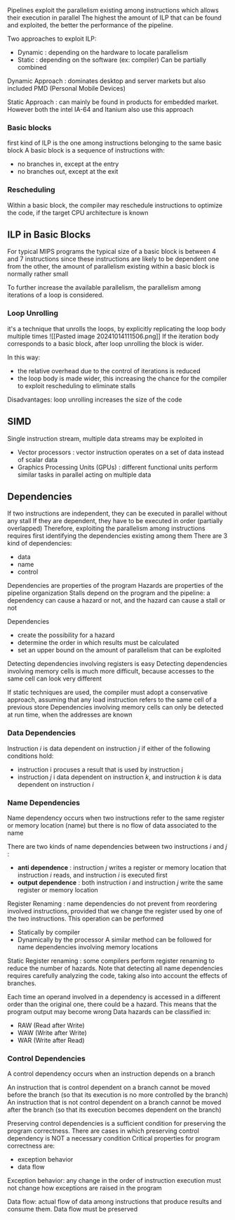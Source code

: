 Pipelines exploit the parallelism existing among instructions which allows their execution in parallel
The highest the amount of ILP that can be found and exploited, the better the performance of the pipeline.

Two approaches to exploit ILP:
- Dynamic : depending on the hardware to locate parallelism
- Static : depending on the software (ex: compiler)
Can be partially combined

Dynamic Approach : dominates desktop and server markets but also included PMD (Personal Mobile Devices)

Static Approach : can mainly be found in products for embedded market. However both the intel IA-64 and Itanium also use this approach
### Basic blocks
first kind of ILP is the one among instructions belonging to the same basic block
A basic block is a sequence of instructions with:
- no branches in, except at the entry
- no branches out, except at the exit
### Rescheduling
Within a basic block, the compiler may reschedule instructions to optimize the code, if the target CPU architecture is known
## ILP in Basic Blocks

For typical MIPS programs the typical size of a basic block is between 4 and 7 instructions
since these instructions are likely to be dependent one from the other, the amount of parallelism existing within a basic block is normally rather small

To further increase the available parallelism, the parallelism among iterations of a loop is considered.

### Loop Unrolling
it's a technique that unrolls the loops, by explicitly replicating the loop body multiple times
![[Pasted image 20241014111506.png]]
If the iteration body corresponds to a basic block, after loop unrolling the block is wider.

In this way: 
- the relative overhead due to the control of iterations is reduced
- the loop body is made wider, this increasing the chance for the compiler to exploit rescheduling to eliminate stalls

Disadvantages: loop unrolling increases the size of the code
## SIMD

Single instruction stream, multiple data streams may be exploited in
- Vector processors : vector instruction operates on a set of data instead of scalar data
- Graphics Processing Units (GPUs) : different functional units perform similar tasks in parallel acting on multiple data
## Dependencies

If two instructions are independent, they can be executed in parallel without any stall
If they are dependent, they have to be executed in order (partially overlapped)
Therefore, exploiting the parallelism among instructions requires first identifying the dependencies existing among them
There are 3 kind of dependencies:
- data
- name
- control

Dependencies are properties of the program
Hazards are properties of the pipeline organization
Stalls depend on the program and the pipeline: a dependency can cause a hazard or not, and the hazard can cause a stall or not

Dependencies
- create the possibility for a hazard
- determine the order in which results must be calculated
- set an upper bound on the amount of parallelism that can be exploited

Detecting dependencies involving registers is easy
Detecting dependencies involving memory cells is much more difficult, because accesses to the same cell can look very different

If static techniques are used, the compiler must adopt a conservative approach, assuming that any load instruction refers to the same cell of a previous store
Dependencies involving memory cells can only be detected at run time, when the addresses are known

### Data Dependencies
Instruction *i* is data dependent on instruction *j* if either of the following conditions hold:
- instruction i procuses a result that is used by instruction j
- instruction *j* i data dependent on instruction *k*, and instruction *k* is data dependent on instruction *i*
### Name Dependencies
Name dependency occurs when two instructions refer to the same register or memory location (name) but there is no flow of data associated to the name

There are two kinds of name dependencies between two instructions *i* and *j* :
- **anti dependence** : instruction *j* writes a register or memory location that instruction *i* reads, and instruction *i* is executed first
- **output dependence** : both instruction *i* and instruction *j* write the same register or memory location

Register Renaming : name dependencies do not prevent from reordering involved instructions, provided that we change the register used by one of the two instructions.
This operation can be performed
- Statically by compiler
- Dynamically by the processor
A similar method can be followed for name dependencies involving memory locations

Static Register renaming : some compilers perform register renaming to reduce the number of hazards. Note that detecting all name dependencies requires carefully analyzing the code, taking also into account the effects of branches.

Each time an operand involved in a dependency is accessed in a different order than the original one, there could be a hazard.
This means that the program output may become wrong
Data hazards can be classified in:
- RAW (Read after Write)
- WAW (Write after Write)
- WAR (Write after Read)
### Control Dependencies
A control dependency occurs when an instruction depends on a branch

An instruction that is control dependent on a branch cannot be moved before the branch (so that its execution is no more controlled by the branch)
An instruction that is not control dependent on a branch cannot be moved after the branch (so that its execution becomes dependent on the branch)

Preserving control dependencies is a sufficient condition for preserving the program correctness.
There are cases in which preserving control dependency is NOT a necessary condition
Critical properties for program correctness are:
- exception behavior
- data flow

Exception behavior: any change in the order of instruction execution must not change how exceptions are raised in the program

Data flow: actual flow of data among instructions that produce results and consume them. Data flow must be preserved
